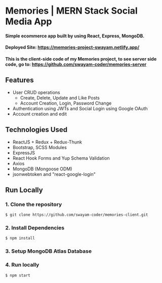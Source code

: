 # Memories | MERN Stack Social Media App
#### Simple ecommerce app built by using React, Express, MongoDB.
#### Deployed Site: https://memories-project-swayam.netlify.app/
#### This is the client-side code of my Memories project, to see server side code, go to: https://github.com/swayam-coder/memories-server

<!-- ### [Live demo](https://salinaka-ecommerce.web.app/) -->
<!-- 
![Salinaka screenshot](https://raw.githubusercontent.com/jgudo/ecommerce-react/master/static/screeny1.png)
![Salinaka screenshot](https://raw.githubusercontent.com/jgudo/ecommerce-react/master/static/screeny2.png)
![Salinaka screenshot](https://raw.githubusercontent.com/jgudo/ecommerce-react/master/static/screeny3.png)
![Salinaka screenshot](https://raw.githubusercontent.com/jgudo/ecommerce-react/master/static/screeny7.png) -->

## Features

* User CRUD operations
  * Create, Delete, Update and Like Posts
  * Account Creation, Login, Password Change 
* Authentication using JWTs and Social Login using Google OAuth
* Account creation and edit

## Technologies Used

* ReactJS + Redux + Redux-Thunk
* Bootstrap, SCSS Modules
* ExpressJS
* React Hook Forms and Yup Schema Validation
* Axios
* MongoDB (Mongoose ODM)
* jsonwebtoken and "react-google-login" 

## Run Locally
### 1. Clone the repository
```sh
$ git clone https://github.com/swayam-coder/memories-client.git 
```

### 2. Install Dependencies
```sh
$ npm install 
```
### 3. Setup MongoDB Atlas Database

### 4. Run locally
```sh
$ npm start 
```
